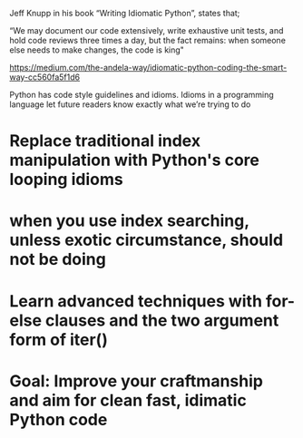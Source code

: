 Jeff Knupp in his book “Writing Idiomatic Python”, states that;

“We may document our code extensively, write exhaustive unit tests, and hold code reviews three times a day, but the fact remains: when someone else needs to make changes, the code is king"

https://medium.com/the-andela-way/idiomatic-python-coding-the-smart-way-cc560fa5f1d6

Python has code style guidelines and idioms. Idioms in a programming language let future readers know exactly what we’re trying to do




# Replace traditional index manipulation with Python's core looping idioms

# when you use index searching, unless exotic circumstance, should not be doing

# Learn advanced techniques with for-else clauses and the two argument form of iter()

# Goal: Improve your craftmanship and aim for clean fast, idimatic Python code

